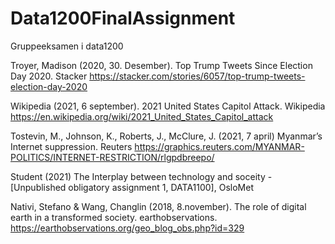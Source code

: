 # Data1200FinalAssignment

Gruppeeksamen i data1200

<!--Kilder-->

Troyer, Madison (2020, 30. Desember). Top Trump Tweets Since Election Day 2020. Stacker https://stacker.com/stories/6057/top-trump-tweets-election-day-2020

Wikipedia (2021, 6 september). 2021 United States Capitol Attack. Wikipedia https://en.wikipedia.org/wiki/2021_United_States_Capitol_attack

Tostevin, M., Johnson, K., Roberts, J., McClure, J. (2021, 7 april) Myanmar’s Internet suppression. Reuters https://graphics.reuters.com/MYANMAR-POLITICS/INTERNET-RESTRICTION/rlgpdbreepo/


Student (2021) The Interplay between technology and soceity - [Unpublished obligatory assignment 1, DATA1100], OsloMet



<!--BildeKilder-->

Nativi, Stefano & Wang, Changlin (2018, 8.november). The role of digital earth in a transformed society. earthobservations. https://earthobservations.org/geo_blog_obs.php?id=329

